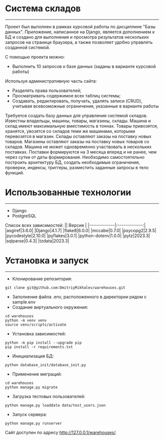 # Система складов
---
Проект был выполнен в рамках курсовой работы по дисциплине "Базы данных". Приложение, написанное на Django, является дополнением к БД и создано для выполнения и просмотра результатов нескольких запросов на странице браузера, а также позволяет удобно управлять созданной системой. 

С помощью проекта можно:
- Выполнить 10 запросов к базе данных (заданы в варианте курсовой работы)

Используя административную часть сайта:
- Разделять права пользователей;
- Просматривать содержимое всех таблиц системы;
- Создавать, редактировать, получать, удалять записи (CRUD), учитывая всевозможные ограничения, указанные в варианте работы 

Требуется создать базу данных для управления системой складов. Известны владельцы, машины, товары, магазины, склады. Машина и склад имеют максимальную вместимость в тоннах. Товары привозятся, хранятся, увозятся со складов теми же машинами, которыми перевозятся в магазин. Склады оставляют заказы на поставку новых товаров. Магазины оставляют заказы на поставку новых товаров со складов. Машина не может одновременно участвовать в нескольких поставках. Поставки формируются на 3 месяца вперед и не ранее, чем через сутки от даты формирования. Необходимо самостоятельно построить архитектуру БД, создать необходимые ограничения, проверки, индексы, триггеры, разместить заданные запросы в тело функций.

# Использованные технологии
---
* Django
* PostgreSQL

Список всех зависимостей:
|| Версия  |
|-------------|:-------------:|
|asgiref|3.6.0|
|Django|4.1.7|
|flake8|6.0.0|
|mccabe|0.7.0|
|psycopg2|2.9.5|
|pycodestyle|2.10.0|
|pyflakes|3.0.1|
|python-dotenv|1.0.0|
|pytz|2023.3|
|sqlparse|0.4.3|
|tzdata|2023.3|

# Установка и запуск
---

* Клонирование репозитория:
```
git clone git@github.com:DmitriyMikhalev/warehouses.git
```
* Заполнение файла .env, расположенного в директории рядом с sample.env
* Создание виртуального окружения:
```
cd warehouses
python -m venv venv
source venv/scripts/activate
```
* Установка зависимостей:
```
python -m pip install --upgrade pip
pip install -r requirements.txt
```
* Инициализация БД:
```
python database_init/database_init.py
```
* Применение миграций:
```
cd warehouses
python manage.py migrate
```
* Загрузка тестовых пользователей:
```
python manage.py loaddata data/test_users.json
```
* Запуск сервера:
```
python manage.py runserver
```

Сайт доступен по адресу http://127.0.0.1/warehouses/.